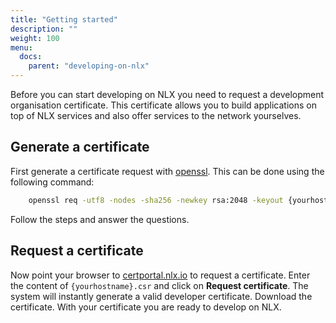 ```yaml
---
title: "Getting started"
description: ""
weight: 100
menu:
  docs:
    parent: "developing-on-nlx"
---
```


Before you can start developing on NLX you need to request a development organisation certificate. This certificate allows you to build applications on top of NLX services and also offer services to the network yourselves.

## Generate a certificate
First generate a certificate request with [openssl](https://www.openssl.org/). This can be done using the following command:

```bash
    openssl req -utf8 -nodes -sha256 -newkey rsa:2048 -keyout {yourhostname}.key -out {yourhostname}.csr
```

Follow the steps and answer the questions.

## Request a certificate
Now point your browser to [certportal.nlx.io](https://certportal.nlx.io) to request a certificate. Enter the content of ```{yourhostname}.csr``` and click on **Request certificate**. The system will instantly generate a valid developer certificate. Download the certificate. With your certificate you are ready to develop on NLX.
